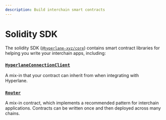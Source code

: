 ```yaml
---
description: Build interchain smart contracts
---
```


# Solidity SDK

The solidity SDK ([`@hyperlane-xyz/core`](https://www.npmjs.com/package/@hyperlane-xyz/core)) contains smart contract libraries for helping you write your interchain apps, including:

### [`HyperlaneConnectionClient`](abacusconnectionclient.md)&#x20;

A mix-in that your contract can inherit from when integrating with Hyperlane.

### [`Router`](router.md)&#x20;

A mix-in contract, which implements a recommended pattern for interchain applications. Contracts can be written once and then deployed across many chains.
